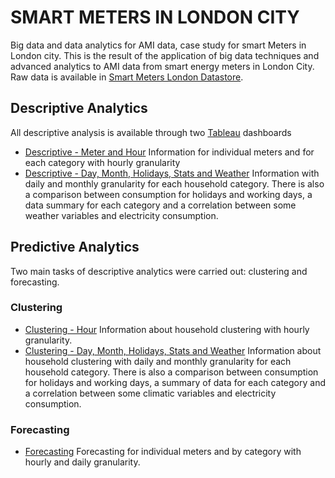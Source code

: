 # SMART METERS IN LONDON CITY
Big data and data analytics for AMI data, case study for smart Meters in London city. 
This is the result of the application of big data techniques and advanced analytics to AMI data from smart energy meters in London City.
Raw data is available in [Smart Meters London Datastore](https://data.london.gov.uk/dataset/smartmeter-energy-use-data-in-london-households).

## Descriptive Analytics
All descriptive analysis is available through two [Tableau](https://www.tableau.com/en-gb) dashboards
- [Descriptive - Meter and Hour](https://public.tableau.com/profile/jenniffer.guerrero#!/vizhome/Descriptive-MeterandHour/Meter) Information for individual meters and for each category with hourly granularity
- [Descriptive - Day, Month, Holidays, Stats and Weather](https://public.tableau.com/profile/jenniffer.guerrero#!/vizhome/Descriptive-DayMonthHolidaysStatsandWeather/Day) Information with daily and monthly granularity for each household category. There is also a comparison between consumption for holidays and working days, a data summary for each category and a correlation between some weather variables and electricity consumption.

## Predictive Analytics
Two main tasks of descriptive analytics were carried out: clustering and forecasting.

### Clustering
- [Clustering - Hour](https://public.tableau.com/profile/jenniffer.guerrero#!/vizhome/Clustering-Hour/Hour) Information about  household clustering with hourly granularity.
- [Clustering - Day, Month, Holidays, Stats and Weather](https://public.tableau.com/profile/jenniffer.guerrero#!/vizhome/Clustering-DayMonthHolidaysStatsandWeather/Day) Information about household clustering with daily and monthly granularity for each household category. There is also a comparison between consumption for holidays and working days, a summary of data for each category and a correlation between some climatic variables and electricity consumption.

### Forecasting
- [Forecasting](https://public.tableau.com/profile/jenniffer.guerrero#!/vizhome/Forecasting_117/MeterForecasting) Forecasting for individual meters and by category with hourly and daily granularity.
